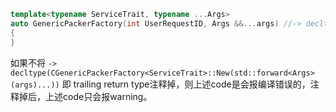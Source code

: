 

```C++
template<typename ServiceTrait, typename ...Args>
auto GenericPackerFactory(int UserRequestID, Args &&...args) //-> decltype(CGenericPackerFactory<ServiceTrait>::New(std::forward<Args>(args)...))
{
}
```

如果不将 `-> decltype(CGenericPackerFactory<ServiceTrait>::New(std::forward<Args>(args)...))` 即 trailing return type注释掉，则上述code是会报编译错误的，注释掉后，上述code只会报warning。